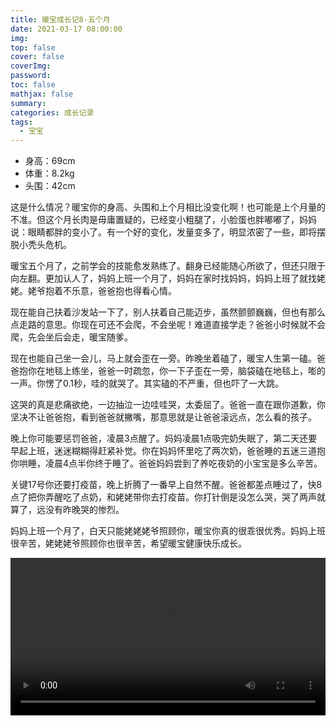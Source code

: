 ```yaml
---
title: 暖宝成长记8-五个月
date: 2021-03-17 08:00:00
img: 
top: false
cover: false
coverImg: 
password: 
toc: false
mathjax: false
summary: 
categories: 成长记录
tags:
  - 宝宝
---
```


- 身高：69cm
- 体重：8.2kg
- 头围：42cm

这是什么情况？暖宝你的身高、头围和上个月相比没变化啊！也可能是上个月量的不准。但这个月长肉是毋庸置疑的，已经变小粗腿了，小脸蛋也胖嘟嘟了，妈妈说：眼睛都胖的变小了。有一个好的变化，发量变多了，明显浓密了一些，即将摆脱小秃头危机。

暖宝五个月了，之前学会的技能愈发熟练了。翻身已经能随心所欲了，但还只限于向左翻。更加认人了，妈妈上班一个月了，妈妈在家时找妈妈，妈妈上班了就找姥姥。姥爷抱着不乐意，爸爸抱也得看心情。

现在能自己扶着沙发站一下了，别人扶着自己能迈步，虽然颤颤巍巍，但也有那么点走路的意思。你现在可还不会爬，不会坐呢！难道直接学走？爸爸小时候就不会爬，先会坐后会走，暖宝随爹。

现在也能自己坐一会儿，马上就会歪在一旁。昨晚坐着磕了，暖宝人生第一磕。爸爸抱你在地毯上练坐，爸爸一时疏忽，你一下子歪在一旁，脑袋磕在地毯上，嘭的一声。你愣了0.1秒，哇的就哭了。其实磕的不严重，但也吓了一大跳。

这哭的真是悲痛欲绝，一边抽泣一边哇哇哭，太委屈了。爸爸一直在跟你道歉，你坚决不让爸爸抱，看到爸爸就撇嘴，那意思就是让爸爸滚远点，怎么看的孩子。

晚上你可能要惩罚爸爸，凌晨3点醒了。妈妈凌晨1点吸完奶失眠了，第二天还要早起上班，迷迷糊糊得赶紧补觉。你在妈妈怀里吃了两次奶，爸爸睡的五迷三道抱你哄睡，凌晨4点半你终于睡了。爸爸妈妈尝到了养吃夜奶的小宝宝是多么辛苦。

关键17号你还要打疫苗，晚上折腾了一番早上自然不醒。爸爸都差点睡过了，快8点了把你弄醒吃了点奶，和姥姥带你去打疫苗。你打针倒是没怎么哭，哭了两声就算了，远没有昨晚哭的惨烈。

妈妈上班一个月了，白天只能姥姥姥爷照顾你，暖宝你真的很乖很优秀。妈妈上班很辛苦，姥姥姥爷照顾你也很辛苦，希望暖宝健康快乐成长。

<video  width="100%" height="auto" controls> 
  <source src="https://imagedb-1257991841.cos.ap-beijing.myqcloud.com/1615995051181769.mp4"> 
</video>　

